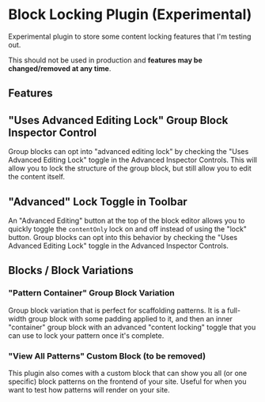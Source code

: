 # Block Locking Plugin (Experimental)

Experimental plugin to store some content locking features that I'm testing out.

This should not be used in production and **features may be changed/removed at any time**.


## Features

## "Uses Advanced Editing Lock" Group Block Inspector Control

Group blocks can opt into "advanced editing lock" by checking the "Uses Advanced Editing Lock" toggle in the Advanced Inspector Controls. This will allow you to lock the structure of the group block, but still allow you to edit the content itself.

## "Advanced" Lock Toggle in Toolbar

An "Advanced Editing" button at the top of the block editor allows you to quickly toggle the `contentOnly` lock on and off instead of using the "lock" button. Group blocks can opt into this behavior by checking the "Uses Advanced Editing Lock" toggle in the Advanced Inspector Controls.

## Blocks / Block Variations

### "Pattern Container" Group Block Variation

Group block variation that is perfect for scaffolding patterns. It is a full-width group block with some padding applied to it, and then an inner "container" group block with an advanced "content locking" toggle that you can use to lock your pattern once it's complete.

### "View All Patterns" Custom Block (to be removed)

This plugin also comes with a custom block that can show you all (or one specific) block patterns on the frontend of your site. Useful for when you want to test how patterns will render on your site.
